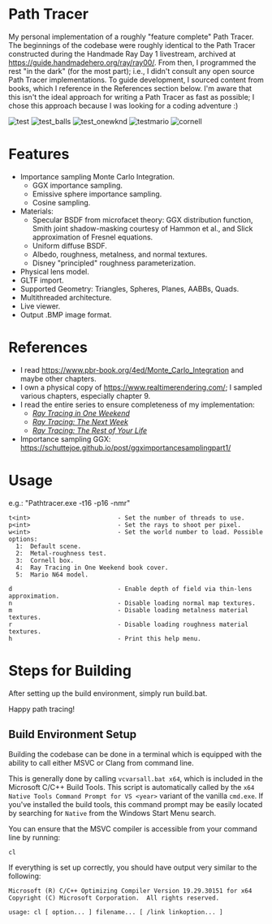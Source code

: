 # Path Tracer

My personal implementation of a roughly "feature complete" Path Tracer. The
beginnings of the codebase were roughly identical to the Path Tracer constructed
during the Handmade Ray Day 1 livestream, archived at
https://guide.handmadehero.org/ray/ray00/. From then, I programmed the rest "in
the dark" (for the most part); i.e., I didn't consult any open source Path
Tracer implementations. To guide development, I sourced content from books,
which I reference in the References section below. I'm aware that this isn't the
ideal approach for writing a Path Tracer as fast as possible; I chose this
approach because I was looking for a coding adventure :)

![test](https://github.com/BluBloos/Pathtracer/assets/38915815/5c0ad3e0-27ed-46ff-a8ab-6bab018551e5)
![test_balls](https://github.com/BluBloos/Pathtracer/assets/38915815/dffa43b0-96ec-4a4e-8481-90217ea9e0c1)
![test_onewknd](https://github.com/BluBloos/Pathtracer/assets/38915815/9cbaa92f-d464-4c7a-80ab-7ea359e16c3c)
![testmario](https://github.com/BluBloos/Pathtracer/assets/38915815/5016aece-4b04-4a5f-acae-41a97004e1c0)
![cornell](https://github.com/BluBloos/Pathtracer/assets/38915815/32e7af83-8507-4166-ba88-3ac51b019861)

# Features

- Importance sampling Monte Carlo Integration.
  - GGX importance sampling.
  - Emissive sphere importance sampling.
  - Cosine sampling.
- Materials:
  - Specular BSDF from microfacet theory: GGX distribution function, Smith joint
  shadow-masking courtesy of Hammon et al., and Slick approximation of Fresnel equations.
  - Uniform diffuse BSDF.
  - Albedo, roughness, metalness, and normal textures.
  - Disney "principled" roughness parameterization.
- Physical lens model.
- GLTF import.
- Supported Geometry: Triangles, Spheres, Planes, AABBs, Quads.
- Multithreaded architecture.
- Live viewer.
- Output .BMP image format.

# References

- I read https://www.pbr-book.org/4ed/Monte_Carlo_Integration and maybe other chapters.
- I own a physical copy of https://www.realtimerendering.com/; I sampled various
  chapters, especially chapter 9.
- I read the entire series to ensure completeness of my implementation:
  - [_Ray Tracing in One Weekend_](https://raytracing.github.io/books/RayTracingInOneWeekend.html)
  - [_Ray Tracing: The Next Week_](https://raytracing.github.io/books/RayTracingTheNextWeek.html)
  - [_Ray Tracing: The Rest of Your Life_](https://raytracing.github.io/books/RayTracingTheRestOfYourLife.html)
- Importance sampling GGX: https://schuttejoe.github.io/post/ggximportancesamplingpart1/

# Usage

e.g.: "Pathtracer.exe -t16 -p16 -nmr"
```
t<int>                        - Set the number of threads to use.
p<int>                        - Set the rays to shoot per pixel.
w<int>                        - Set the world number to load. Possible options:
  1:  Default scene.
  2:  Metal-roughness test.
  3:  Cornell box.
  4:  Ray Tracing in One Weekend book cover.
  5:  Mario N64 model.
    
d                             - Enable depth of field via thin-lens approximation.
n                             - Disable loading normal map textures.
m                             - Disable loading metalness material textures.
r                             - Disable loading roughness material textures.
h                             - Print this help menu.
```
# Steps for Building

After setting up the build environment, simply run build.bat.

Happy path tracing!

## Build Environment Setup

Building the codebase can be done in a terminal which is equipped with the
ability to call either MSVC or Clang from command line.

This is generally done by calling `vcvarsall.bat x64`, which is included in the
Microsoft C/C++ Build Tools. This script is automatically called by the `x64
Native Tools Command Prompt for VS <year>` variant of the vanilla `cmd.exe`. If
you've installed the build tools, this command prompt may be easily located by
searching for `Native` from the Windows Start Menu search.

You can ensure that the MSVC compiler is accessible from your command line by
running:

```
cl
```

If everything is set up correctly, you should have output very similar to the
following:

```
Microsoft (R) C/C++ Optimizing Compiler Version 19.29.30151 for x64
Copyright (C) Microsoft Corporation.  All rights reserved.

usage: cl [ option... ] filename... [ /link linkoption... ]
```
